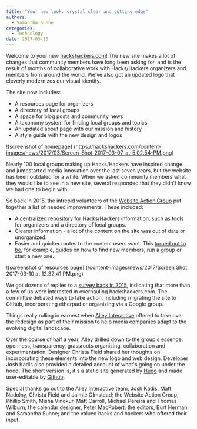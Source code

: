 ```yaml
---
title: "Your new look: crystal clear and cutting edge"
authors:
  - Samantha Sunne
categories:
  - Technology
date: 2017-03-10
---
```


Welcome to your new [hackshackers.com](hackshackers.com)! The new site makes a lot of changes that community members have long been asking for, and is the result of months of collaborative work with Hacks/Hackers organizers and members from around the world. We’ve also got an updated logo that cleverly modernizes our visual identity.

The site now includes:

* A resources page for organizers
* A directory of local groups
* A space for blog posts and community news
* A taxonomy system for finding local groups and topics
* An updated about page with our mission and history
* A style guide with the new design and logos

![screenshot of homepage]
(https://hackshackers.com/content-images/news/2017/03/Screen-Shot-2017-03-07-at-5.02.54-PM.png)

Nearly 100 local groups making up Hacks/Hackers have inspired change and jumpstarted media innovation over the last seven years, but the website has been outdated for a while. When we asked community members what they would like to see in a new site, several responded that they didn't know we had one to begin with.

So back in 2015, the intrepid volunteers of the [Website Action Group](https://github.com/hackshackers/action-group-website) put together a list of needed improvements. These included:

* A [centralized repository](https://github.com/hackshackers/action-group-website/wiki) for Hacks/Hackers information, such as tools for organizers and a directory of local groups.
* Clearer information - a lot of the content on the site was out of date or unorganized.
* Easier and quicker routes to the content users want. This [turned out to be](https://github.com/hackshackers/action-group-website/blob/master/meeting-notes/2015-10-19.md), for example, guides on how to find new members, run a group or start a new one.

![screenshot of resources page]
(/content-images/news/2017/Screen Shot 2017-03-10 at 12.32.41 PM.png)

We got dozens of replies to a [survey back in 2015](https://docs.google.com/spreadsheets/d/1TwBPhjRVXI1HbgQU9L62MSz02YOPDYWhW8pbzyBllkE/edit#gid=232438511), indicating that more than a few of us were interested in overhauling hackshackers.com. The committee debated ways to take action, including migrating the site to Github, incorporating etherpad or organizing via a Google group.

Things really rolling in earnest when [Alley Interactive](https://www.alleyinteractive.com) offered to take over the redesign as part of their mission to help media companies adapt to the evolving digital landscape.

Over the course of half a year, Alley drilled down to the group's essence: openness, transparency, grassroots organizing, collaboration and experimentation. Designer Christa Field shared her thoughts on incorporating these elements into the new logo and web design. Developer Josh Kadis also provided a detailed account of what's going on under the hood. The short version is, it's a static site generated by [Hugo](https://gohugo.io/) and made user-editable by [Github](https://github.com/). 

Special thanks go out to the Alley Interactive team, Josh Kadis, Matt Nadolny, Christa Field and Jaimie Olmstead; the Website Action Group, Phillip Smith, Misha Vinokur, Matt Carroll, Michael Pereira and Thomas Wilburn; the calendar designer, Peter MacRobert; the editors, Burt Herman and Samantha Sunne; and the valued hacks and hackers who offered their input.

<meta name="twitter:card" content="summary">
<meta name="twitter:image:src" content="https://hackshackers.com/content-images/news/2017/03/Screen-Shot-2017-03-07-at-5.02.54-PM.png">
